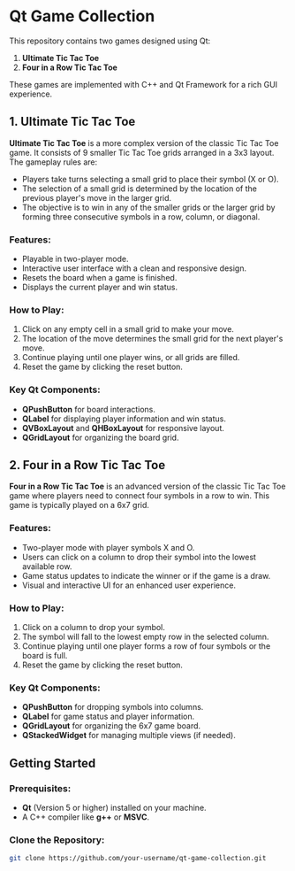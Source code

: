 # Qt Game Collection

This repository contains two games designed using Qt:

1. **Ultimate Tic Tac Toe**  
2. **Four in a Row Tic Tac Toe**

These games are implemented with C++ and Qt Framework for a rich GUI experience.

## 1. Ultimate Tic Tac Toe

**Ultimate Tic Tac Toe** is a more complex version of the classic Tic Tac Toe game. It consists of 9 smaller Tic Tac Toe grids arranged in a 3x3 layout. The gameplay rules are:

- Players take turns selecting a small grid to place their symbol (X or O).
- The selection of a small grid is determined by the location of the previous player's move in the larger grid.
- The objective is to win in any of the smaller grids or the larger grid by forming three consecutive symbols in a row, column, or diagonal.

### Features:
- Playable in two-player mode.
- Interactive user interface with a clean and responsive design.
- Resets the board when a game is finished.
- Displays the current player and win status.

### How to Play:
1. Click on any empty cell in a small grid to make your move.
2. The location of the move determines the small grid for the next player's move.
3. Continue playing until one player wins, or all grids are filled.
4. Reset the game by clicking the reset button.

### Key Qt Components:
- **QPushButton** for board interactions.
- **QLabel** for displaying player information and win status.
- **QVBoxLayout** and **QHBoxLayout** for responsive layout.
- **QGridLayout** for organizing the board grid.

## 2. Four in a Row Tic Tac Toe

**Four in a Row Tic Tac Toe** is an advanced version of the classic Tic Tac Toe game where players need to connect four symbols in a row to win. This game is typically played on a 6x7 grid.

### Features:
- Two-player mode with player symbols X and O.
- Users can click on a column to drop their symbol into the lowest available row.
- Game status updates to indicate the winner or if the game is a draw.
- Visual and interactive UI for an enhanced user experience.

### How to Play:
1. Click on a column to drop your symbol.
2. The symbol will fall to the lowest empty row in the selected column.
3. Continue playing until one player forms a row of four symbols or the board is full.
4. Reset the game by clicking the reset button.

### Key Qt Components:
- **QPushButton** for dropping symbols into columns.
- **QLabel** for game status and player information.
- **QGridLayout** for organizing the 6x7 game board.
- **QStackedWidget** for managing multiple views (if needed).

## Getting Started

### Prerequisites:
- **Qt** (Version 5 or higher) installed on your machine.
- A C++ compiler like **g++** or **MSVC**.

### Clone the Repository:
```bash
git clone https://github.com/your-username/qt-game-collection.git
